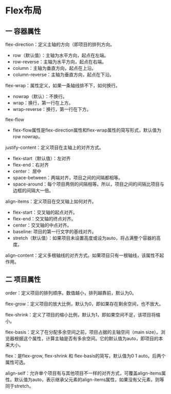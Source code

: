 # Flex布局

## 一 容器属性

flex-direction：定义主轴的方向（即项目的排列方向。

- row（默认值）：主轴为水平方向，起点在左端。
- row-reverse：主轴为水平方向，起点在右端。
- column：主轴为垂直方向，起点在上沿。
- column-reverse：主轴为垂直方向，起点在下沿。

flex-wrap：属性定义，如果一条轴线排不下，如何换行。

- nowrap（默认）：不换行。
- wrap：换行，第一行在上方。
- wrap-reverse：换行，第一行在下方。

flex-flow

- flex-flow属性是flex-direction属性和flex-wrap属性的简写形式，默认值为row nowrap。

justify-content：定义项目在主轴上的对齐方式。

- flex-start（默认值）：左对齐
- flex-end：右对齐
- center： 居中
- space-between：两端对齐，项目之间的间隔都相等。
- space-around：每个项目两侧的间隔相等。所以，项目之间的间隔比项目与边框的间隔大一倍。

align-items：定义项目在交叉轴上如何对齐。

- flex-start：交叉轴的起点对齐。
- flex-end：交叉轴的终点对齐。
- center：交叉轴的中点对齐。
- baseline: 项目的第一行文字的基线对齐。
- stretch（默认值）：如果项目未设置高度或设为auto，将占满整个容器的高度。

align-content：定义多根轴线的对齐方式。如果项目只有一根轴线，该属性不起作用。

## 二 项目属性

order：定义项目的排列顺序。数值越小，排列越靠前，默认为0。

flex-grow：定义项目的放大比例，默认为0，即如果存在剩余空间，也不放大。
          
flex-shrink：定义了项目的缩小比例，默认为1，即如果空间不足，该项目将缩小。

flex-basis：定义了在分配多余空间之前，项目占据的主轴空间（main size）。浏览器根据这个属性，计算主轴是否有多余空间。它的默认值为auto，即项目的本来大小。

flex：是flex-grow, flex-shrink 和 flex-basis的简写，默认值为0 1 auto。后两个属性可选。

align-self：允许单个项目有与其他项目不一样的对齐方式，可覆盖align-items属性。默认值为auto，表示继承父元素的align-items属性，如果没有父元素，则等同于stretch。